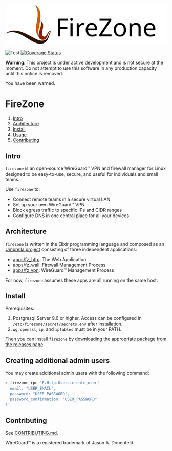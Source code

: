 ![](./apps/fz_http/assets/static/logo.svg)

![Test](https://github.com/firezone/firezone/workflows/Test/badge.svg)
[![Coverage Status](https://coveralls.io/repos/github/firezone/firezone/badge.svg?branch=master)](https://coveralls.io/github/FireZone-LLC/firezone?branch=master)

**Warning**: This project is under active development and is not secure at the moment.
Do not attempt to use this software in any production capacity until this notice is removed.

You have been warned.

# FireZone

1. [Intro](#intro)
2. [Architecture](#architecture)
3. [Install](#install)
4. [Usage](#usage)
5. [Contributing](#contributing)

## Intro

`firezone` is an open-source WireGuard™ VPN and firewall manager for Linux
designed to be easy-to-use, secure, and useful for individuals and small teams.

Use `firezone` to:

- Connect remote teams in a secure virtual LAN
- Set up your own WireGuard™ VPN
- Block egress traffic to specific IPs and CIDR ranges
- Configure DNS in one central place for all your devices

## Architecture

`firezone` is written in the Elixir programming language and composed as an [Umbrella
project](https://elixir-lang.org/getting-started/mix-otp/dependencies-and-umbrella-projects.html)
consisting of three independent applications:

- [apps/fz_http](apps/fz_http): The Web Application
- [apps/fz_wall](apps/fz_wall): Firewall Management Process
- [apps/fz_vpn](apps/fz_vpn): WireGuard™ Management Process

For now, `firezone` assumes these apps are all running on the same host.

## Install

Prerequisites:

1. Postgresql Server 9.6 or higher. Access can be configured in
   `/etc/firezone/secret/secrets.env` after installation.
2. `wg`, `openssl`, `ip`, and `iptables` must be in your PATH.

Then you can install `firezone` by [downloading the appropriate package
from the releases page](https://github.com/firezone/firezone/releases).

## Creating additional admin users

You may create additional admin users with the following command:

```bash
> firezone rpc 'FzHttp.Users.create_user(
  email: "USER_EMAIL",
  password: "USER_PASSWORD",
  password_confirmation: "USER_PASSWORD"
)'
```

## Contributing

See [CONTRIBUTING.md](CONTRIBUTING.md).

WireGuard™ is a registered trademark of Jason A. Donenfeld.
